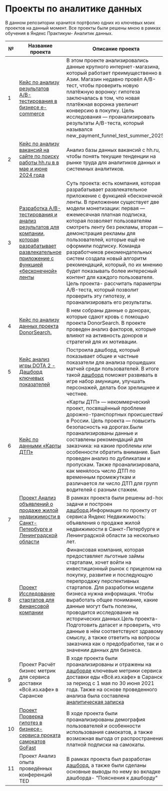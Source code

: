 # Проекты по аналитике данных
В данном репозитории хранится портфолио одних из ключевых моих проектов на данный момент.
Все проекты были решены мною в рамках обучения в Яндекс Практикум- Аналитик данных. 


№|Название проекта|Описание проекта|Инструменты и библиотеки
-|----------------|----------------|---------------------------------------
1|[Кейс по анализу результатов A/B-тестирования в бизнесе e-commerce](https://github.com/Alena-Kuptcova/alena_kuptcova-data-analytics-portfolio/blob/main/A%20B%20test%20case%20e-commerce.ipynb) |В этом проекте анализировались данные крупного интернет-магазина, который работает преимущественно в Азии. Магазин недавно провёл А/B-тест, чтобы проверить новую платёжную воронку: гипотеза заключалась в том, что новая платёжная воронка увеличит конверсию в покупку. Цель исследования — проанализировать результаты А/B-теста, который назывался new_payment_funnel_test_summer_2025.|pandas, matplotlib.pyplot, math,scipy.stats,statsmodels.stats.proportion 
2|[Кейс по анализу вакансий на сайте по поиску работы hh.ru в в мае и июне 2024 года](https://github.com/Alena-Kuptcova/alena_kuptcova-data-analytics-portfolio/blob/main/vacancies_analysis.sql) |Анализ базы данных вакансий с hh.ru, чтобы понять текущие тенденции на рынке труда для аналитиков данных и системных аналитиков.|SQL
3|[Разработка A/B-тестирования и анализ результатов для компании, которая разрабатывает развлекательное приложение с функцией «бесконечной» ленты](https://github.com/Alena-Kuptcova/alena_kuptcova-data-analytics-portfolio/blob/main/Project%20A%20B%20test%20entertainment%20app%20.ipynb)|Суть проекта: есть компания, которая разрабатывает развлекательное приложение с функцией «бесконечной» ленты. В приложении существует две модели монетизации: первая — ежемесячная платная подписка, которая позволяет пользователям смотреть ленту без рекламы, вторая — демонстрация рекламы для пользователей, которые ещё не оформили подписку. Команда разработчиков рекомендательных систем создала новый алгоритм рекомендаций, который, по их мнению, будет показывать более интересный контент для каждого пользователя. Цель проекта- рассчитать параметры A/B-теста, который позволит проверить эту гипотезу, и проанализировать его результаты.|pandas, matplotlib.pyplot, math,scipy.stats,statsmodels.stats.proportion 
4|[Кейс по анализу данных проекта DonorSearch.](https://github.com/Alena-Kuptcova/alena_kuptcova-data-analytics-portfolio/blob/main/Donor_search.sql)|В нем собраны данные о донорах, которые сдают кровь с помощью проекта DonorSearch. В проекте проведен анализ факторов, которые влияют на активность доноров и стратегий для их мотивации.|SQL
5|[Кейс анализ игры DOTA 2 - Дашборд ключевых показателей](https://datalens.yandex/xnjj7wsv92fej)| Построила дашборд, который показывает общие и частные показатели для анализа прошедших матчей среди пользователей. В итоге такой [дашборд](https://datalens.yandex/xnjj7wsv92fej) поможет развивать в игре набор амуниции, улучшать персонажей, делать бои зрелищнее и честнее.|datalens.yandex
6|[Кейс по данными «Карты ДТП»](https://github.com/Alena-Kuptcova/alena_kuptcova-data-analytics-portfolio/blob/main/kartu-dtp-analysis.ipynb)|«Карты ДТП» — некоммерческий проект, посвящённый проблеме дорожно-транспортных происшествий в России. Цель проекта — повысить безопасность на дорогах.Были проанализированы данные и составлены рекомендаций для заказчика: на какие проблемы или особенности обратить внимание. Был проведен анализ по дубликатам и пропускам. Также проанализировала, как менялось число ДТП по временным промежуткам и различается ли число ДТП для групп водителей с разным стажем.|pandas,datetime
7|[Проект Анализ объявлений о продаже жилой недвижимости в Санкт-Петербурге и Ленинградской области](https://github.com/Alena-Kuptcova/alena_kuptcova-data-analytics-portfolio/blob/main/real_estate.sql) |В рамках проекта были решены ad-hoc задачи и построен [дашборд](https://datalens.yandex/e4uy3cwk22kc0).Информация по проекту от сервиса Яндекс Недвижимость: объявления о продаже жилой недвижимости в Санкт-Петербурге и Ленинградской области за несколько лет.|datalens.yandex, SQL
8|[Проект Исследование стартапов для финансовой компании](https://github.com/Alena-Kuptcova/alena_kuptcova-data-analytics-portfolio/blob/main/startups_project.ipynb)| Финансовая компания, которая предоставляет льготные займы стартапам, хочет войти на инвестиционный рынок с прицелом на покупку, развитие и последующую перепродажу перспективных стартапов. Для разработки модели бизнеса нужна информация. Чтобы выработать общее понимание, какие данные могут быть полезны, проводится исследование на исторических данных.Цель проекта-Подготовить датасет и проверить, что данные в нём соответствуют здравому смыслу, а также ответить на вопросы заказчика как о предобработке, так и о значении данных для бизнеса.|pandas,seaborn, matplotlib.pyplot,numpy 
9|Проект Расчёт бизнес метрик для сервиса доставки «Всё.из.кафе» в Саранске|В ходе проекта были проанализированы и отражены на [дашборде](https://datalens.yandex/z6wsse69440el) ключевые метрики сервиса доставки еды «Всё.из.кафе» в Саранске за период с 1 мая по 30 июня 2021 года. Также на основе проведенного анализа была составлена [аналитическая записка](https://github.com/Alena-Kuptcova/alena_kuptcova-data-analytics-portfolio/blob/main/delivery_service_food_project.pdf)|datalens.yandex, SQL
10|[Проект Проверка гипотез в бизнесе-сервиса проката самокатов GoFast](https://github.com/Alena-Kuptcova/alena_kuptcova-data-analytics-portfolio/blob/main/project_hypotheses.ipynb) |В ходе проекта были проанализированы демография пользователей и особенности использования самокатов, а также возможная выгода от распространения платной подписки на самокаты.|pandas,matplotlib.pyplot,scipy.stats
11|Проект Анализ опыта проведённых конференций TED| В рамках проекта был разработан [дашборд](https://datalens.yandex/1pn5l6gmh82yn), а также были сделаны основные выводы по нему во вкладке дашборда- "Пояснения к дашборду"|datalens.yandex
